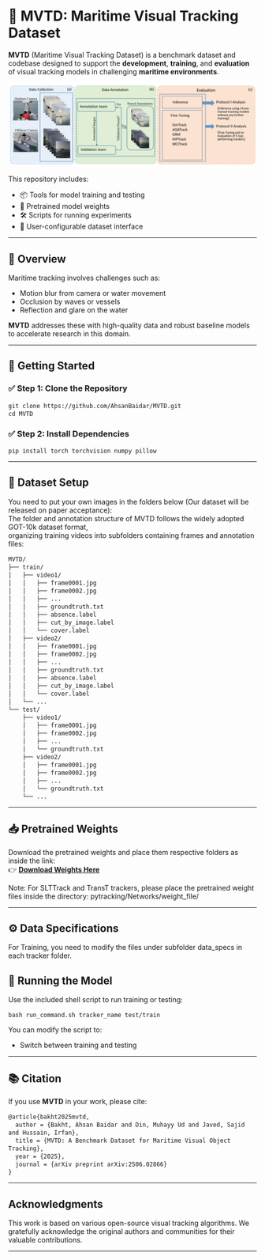 # 🌊 MVTD: Maritime Visual Tracking Dataset

**MVTD** (Maritime Visual Tracking Dataset) is a benchmark dataset and codebase designed to support the **development**, **training**, and **evaluation** of visual tracking models in challenging **maritime environments**.


![Block_Diagram](assets/Block_Diagram.png)


This repository includes:
- 📦 Tools for model training and testing  
- 🤖 Pretrained model weights  
- 🛠 Scripts for running experiments  
- 📁 User-configurable dataset interface  

---

## 🧭 Overview

Maritime tracking involves challenges such as:
- Motion blur from camera or water movement  
- Occlusion by waves or vessels  
- Reflection and glare on the water  

**MVTD** addresses these with high-quality data and robust baseline models to accelerate research in this domain.

---

## 🚀 Getting Started

### ✅ Step 1: Clone the Repository

    git clone https://github.com/AhsanBaidar/MVTD.git  
    cd MVTD  

### ✅ Step 2: Install Dependencies

    pip install torch torchvision numpy pillow

---

## 📂 Dataset Setup

You need to put your own images in the folders below (Our dataset will be released on paper acceptance):  
The folder and annotation structure of MVTD follows the widely adopted GOT-10k dataset format,  
organizing training videos into subfolders containing frames and annotation files:

    MVTD/
    ├── train/
    │   ├── video1/
    │   │   ├── frame0001.jpg
    │   │   ├── frame0002.jpg
    │   │   ├── ...
    │   │   ├── groundtruth.txt
    │   │   ├── absence.label
    │   │   ├── cut_by_image.label
    │   │   └── cover.label
    │   ├── video2/
    │   │   ├── frame0001.jpg
    │   │   ├── frame0002.jpg
    │   │   ├── ...
    │   │   ├── groundtruth.txt
    │   │   ├── absence.label
    │   │   ├── cut_by_image.label
    │   │   └── cover.label
    │   └── ...
    └── test/
        ├── video1/
        │   ├── frame0001.jpg
        │   ├── frame0002.jpg
        │   ├── ...
        │   └── groundtruth.txt
        ├── video2/
        │   ├── frame0001.jpg
        │   ├── frame0002.jpg
        │   ├── ...
        │   └── groundtruth.txt
        └── ...

---

## 📥 Pretrained Weights

Download the pretrained weights and place them respective folders as inside the link:  
👉 [**Download Weights Here**](https://kuacae-my.sharepoint.com/:f:/g/personal/ahsan_bakht_ku_ac_ae/Evdzhoi7zddBrMg8WCUA1_wBW_-HUnx602doajk9oK9-Kw?e=kK7iux)  

Note: For SLTTrack and TransT trackers, please place the pretrained weight files inside the directory:
pytracking/Networks/weight_file/

---

## ⚙️ Data Specifications

For Training, you need to modify the files under subfolder data_specs in each tracker folder.


## 🧪 Running the Model

Use the included shell script to run training or testing:

    bash run_command.sh tracker_name test/train

You can modify the script to:
- Switch between training and testing  
---


## 📚 Citation

If you use **MVTD** in your work, please cite:

    @article{bakht2025mvtd,
      author = {Bakht, Ahsan Baidar and Din, Muhayy Ud and Javed, Sajid and Hussain, Irfan},
      title = {MVTD: A Benchmark Dataset for Maritime Visual Object Tracking},
      year = {2025},
      journal = {arXiv preprint arXiv:2506.02866}
    }

---


## Acknowledgments

This work is based on various open-source visual tracking algorithms. We gratefully acknowledge the original authors and communities for their valuable contributions.


---

